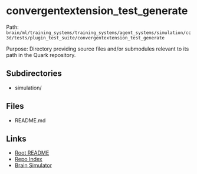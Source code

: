 # convergentextension_test_generate

Path: `brain/ml/training_systems/training_systems/agent_systems/simulation/cc3d/tests/plugin_test_suite/convergentextension_test_generate`

Purpose: Directory providing source files and/or submodules relevant to its path in the Quark repository.

## Subdirectories
- simulation/

## Files
- README.md

## Links
- [Root README](../../../../../../../../../README.md)
- [Repo Index](../../../../../../../../../repo_index.json)
- [Brain Simulator](../../../../../../../../../brain/architecture/brain_simulator.py)

